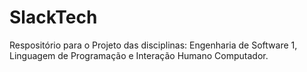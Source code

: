 # SlackTech

Respositório para o Projeto das disciplinas: Engenharia de Software 1, 
Linguagem de Programação e Interação Humano Computador. 



